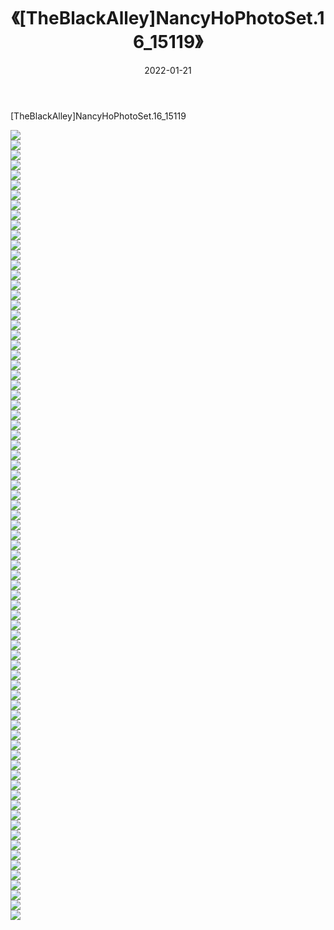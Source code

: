 ﻿---
layout: post
title:  《[TheBlackAlley]NancyHoPhotoSet.16_15119》
date:   2022-01-21
img: http://imgx.orgx.ga/漏D/2022/[TheBlackAlley]NancyHoPhotoSet.16_15119/000.jpg
categories: [美女, 清纯, 唯美]
---

[TheBlackAlley]NancyHoPhotoSet.16_15119

  ![](http://imgx.orgx.ga/漏D/2022/[TheBlackAlley]NancyHoPhotoSet.16_15119/001.jpg) <br> ![](http://imgx.orgx.ga/漏D/2022/[TheBlackAlley]NancyHoPhotoSet.16_15119/002.jpg) <br> ![](http://imgx.orgx.ga/漏D/2022/[TheBlackAlley]NancyHoPhotoSet.16_15119/003.jpg) <br> ![](http://imgx.orgx.ga/漏D/2022/[TheBlackAlley]NancyHoPhotoSet.16_15119/004.jpg) <br> ![](http://imgx.orgx.ga/漏D/2022/[TheBlackAlley]NancyHoPhotoSet.16_15119/005.jpg) <br> ![](http://imgx.orgx.ga/漏D/2022/[TheBlackAlley]NancyHoPhotoSet.16_15119/006.jpg) <br> ![](http://imgx.orgx.ga/漏D/2022/[TheBlackAlley]NancyHoPhotoSet.16_15119/007.jpg) <br> ![](http://imgx.orgx.ga/漏D/2022/[TheBlackAlley]NancyHoPhotoSet.16_15119/008.jpg) <br> ![](http://imgx.orgx.ga/漏D/2022/[TheBlackAlley]NancyHoPhotoSet.16_15119/009.jpg) <br> ![](http://imgx.orgx.ga/漏D/2022/[TheBlackAlley]NancyHoPhotoSet.16_15119/010.jpg) <br> ![](http://imgx.orgx.ga/漏D/2022/[TheBlackAlley]NancyHoPhotoSet.16_15119/011.jpg) <br> ![](http://imgx.orgx.ga/漏D/2022/[TheBlackAlley]NancyHoPhotoSet.16_15119/012.jpg) <br> ![](http://imgx.orgx.ga/漏D/2022/[TheBlackAlley]NancyHoPhotoSet.16_15119/013.jpg) <br> ![](http://imgx.orgx.ga/漏D/2022/[TheBlackAlley]NancyHoPhotoSet.16_15119/014.jpg) <br> ![](http://imgx.orgx.ga/漏D/2022/[TheBlackAlley]NancyHoPhotoSet.16_15119/015.jpg) <br> ![](http://imgx.orgx.ga/漏D/2022/[TheBlackAlley]NancyHoPhotoSet.16_15119/016.jpg) <br> ![](http://imgx.orgx.ga/漏D/2022/[TheBlackAlley]NancyHoPhotoSet.16_15119/017.jpg) <br> ![](http://imgx.orgx.ga/漏D/2022/[TheBlackAlley]NancyHoPhotoSet.16_15119/018.jpg) <br> ![](http://imgx.orgx.ga/漏D/2022/[TheBlackAlley]NancyHoPhotoSet.16_15119/019.jpg) <br> ![](http://imgx.orgx.ga/漏D/2022/[TheBlackAlley]NancyHoPhotoSet.16_15119/020.jpg) <br> ![](http://imgx.orgx.ga/漏D/2022/[TheBlackAlley]NancyHoPhotoSet.16_15119/021.jpg) <br> ![](http://imgx.orgx.ga/漏D/2022/[TheBlackAlley]NancyHoPhotoSet.16_15119/022.jpg) <br> ![](http://imgx.orgx.ga/漏D/2022/[TheBlackAlley]NancyHoPhotoSet.16_15119/023.jpg) <br> ![](http://imgx.orgx.ga/漏D/2022/[TheBlackAlley]NancyHoPhotoSet.16_15119/024.jpg) <br> ![](http://imgx.orgx.ga/漏D/2022/[TheBlackAlley]NancyHoPhotoSet.16_15119/025.jpg) <br> ![](http://imgx.orgx.ga/漏D/2022/[TheBlackAlley]NancyHoPhotoSet.16_15119/026.jpg) <br> ![](http://imgx.orgx.ga/漏D/2022/[TheBlackAlley]NancyHoPhotoSet.16_15119/027.jpg) <br> ![](http://imgx.orgx.ga/漏D/2022/[TheBlackAlley]NancyHoPhotoSet.16_15119/028.jpg) <br> ![](http://imgx.orgx.ga/漏D/2022/[TheBlackAlley]NancyHoPhotoSet.16_15119/029.jpg) <br> ![](http://imgx.orgx.ga/漏D/2022/[TheBlackAlley]NancyHoPhotoSet.16_15119/030.jpg) <br> ![](http://imgx.orgx.ga/漏D/2022/[TheBlackAlley]NancyHoPhotoSet.16_15119/031.jpg) <br> ![](http://imgx.orgx.ga/漏D/2022/[TheBlackAlley]NancyHoPhotoSet.16_15119/032.jpg) <br> ![](http://imgx.orgx.ga/漏D/2022/[TheBlackAlley]NancyHoPhotoSet.16_15119/033.jpg) <br> ![](http://imgx.orgx.ga/漏D/2022/[TheBlackAlley]NancyHoPhotoSet.16_15119/034.jpg) <br> ![](http://imgx.orgx.ga/漏D/2022/[TheBlackAlley]NancyHoPhotoSet.16_15119/035.jpg) <br> ![](http://imgx.orgx.ga/漏D/2022/[TheBlackAlley]NancyHoPhotoSet.16_15119/036.jpg) <br> ![](http://imgx.orgx.ga/漏D/2022/[TheBlackAlley]NancyHoPhotoSet.16_15119/037.jpg) <br> ![](http://imgx.orgx.ga/漏D/2022/[TheBlackAlley]NancyHoPhotoSet.16_15119/038.jpg) <br> ![](http://imgx.orgx.ga/漏D/2022/[TheBlackAlley]NancyHoPhotoSet.16_15119/039.jpg) <br> ![](http://imgx.orgx.ga/漏D/2022/[TheBlackAlley]NancyHoPhotoSet.16_15119/040.jpg) <br> ![](http://imgx.orgx.ga/漏D/2022/[TheBlackAlley]NancyHoPhotoSet.16_15119/041.jpg) <br> ![](http://imgx.orgx.ga/漏D/2022/[TheBlackAlley]NancyHoPhotoSet.16_15119/042.jpg) <br> ![](http://imgx.orgx.ga/漏D/2022/[TheBlackAlley]NancyHoPhotoSet.16_15119/043.jpg) <br> ![](http://imgx.orgx.ga/漏D/2022/[TheBlackAlley]NancyHoPhotoSet.16_15119/044.jpg) <br> ![](http://imgx.orgx.ga/漏D/2022/[TheBlackAlley]NancyHoPhotoSet.16_15119/045.jpg) <br> ![](http://imgx.orgx.ga/漏D/2022/[TheBlackAlley]NancyHoPhotoSet.16_15119/046.jpg) <br> ![](http://imgx.orgx.ga/漏D/2022/[TheBlackAlley]NancyHoPhotoSet.16_15119/047.jpg) <br> ![](http://imgx.orgx.ga/漏D/2022/[TheBlackAlley]NancyHoPhotoSet.16_15119/048.jpg) <br> ![](http://imgx.orgx.ga/漏D/2022/[TheBlackAlley]NancyHoPhotoSet.16_15119/049.jpg) <br> ![](http://imgx.orgx.ga/漏D/2022/[TheBlackAlley]NancyHoPhotoSet.16_15119/050.jpg) <br> ![](http://imgx.orgx.ga/漏D/2022/[TheBlackAlley]NancyHoPhotoSet.16_15119/051.jpg) <br> ![](http://imgx.orgx.ga/漏D/2022/[TheBlackAlley]NancyHoPhotoSet.16_15119/052.jpg) <br> ![](http://imgx.orgx.ga/漏D/2022/[TheBlackAlley]NancyHoPhotoSet.16_15119/053.jpg) <br> ![](http://imgx.orgx.ga/漏D/2022/[TheBlackAlley]NancyHoPhotoSet.16_15119/054.jpg) <br> ![](http://imgx.orgx.ga/漏D/2022/[TheBlackAlley]NancyHoPhotoSet.16_15119/055.jpg) <br> ![](http://imgx.orgx.ga/漏D/2022/[TheBlackAlley]NancyHoPhotoSet.16_15119/056.jpg) <br> ![](http://imgx.orgx.ga/漏D/2022/[TheBlackAlley]NancyHoPhotoSet.16_15119/057.jpg) <br> ![](http://imgx.orgx.ga/漏D/2022/[TheBlackAlley]NancyHoPhotoSet.16_15119/058.jpg) <br> ![](http://imgx.orgx.ga/漏D/2022/[TheBlackAlley]NancyHoPhotoSet.16_15119/059.jpg) <br> ![](http://imgx.orgx.ga/漏D/2022/[TheBlackAlley]NancyHoPhotoSet.16_15119/060.jpg) <br> ![](http://imgx.orgx.ga/漏D/2022/[TheBlackAlley]NancyHoPhotoSet.16_15119/061.jpg) <br> ![](http://imgx.orgx.ga/漏D/2022/[TheBlackAlley]NancyHoPhotoSet.16_15119/062.jpg) <br> ![](http://imgx.orgx.ga/漏D/2022/[TheBlackAlley]NancyHoPhotoSet.16_15119/063.jpg) <br> ![](http://imgx.orgx.ga/漏D/2022/[TheBlackAlley]NancyHoPhotoSet.16_15119/064.jpg) <br> ![](http://imgx.orgx.ga/漏D/2022/[TheBlackAlley]NancyHoPhotoSet.16_15119/065.jpg) <br> ![](http://imgx.orgx.ga/漏D/2022/[TheBlackAlley]NancyHoPhotoSet.16_15119/066.jpg) <br> ![](http://imgx.orgx.ga/漏D/2022/[TheBlackAlley]NancyHoPhotoSet.16_15119/067.jpg) <br> ![](http://imgx.orgx.ga/漏D/2022/[TheBlackAlley]NancyHoPhotoSet.16_15119/068.jpg) <br> ![](http://imgx.orgx.ga/漏D/2022/[TheBlackAlley]NancyHoPhotoSet.16_15119/069.jpg) <br> ![](http://imgx.orgx.ga/漏D/2022/[TheBlackAlley]NancyHoPhotoSet.16_15119/070.jpg) <br> ![](http://imgx.orgx.ga/漏D/2022/[TheBlackAlley]NancyHoPhotoSet.16_15119/071.jpg) <br> ![](http://imgx.orgx.ga/漏D/2022/[TheBlackAlley]NancyHoPhotoSet.16_15119/072.jpg) <br> ![](http://imgx.orgx.ga/漏D/2022/[TheBlackAlley]NancyHoPhotoSet.16_15119/073.jpg) <br> ![](http://imgx.orgx.ga/漏D/2022/[TheBlackAlley]NancyHoPhotoSet.16_15119/074.jpg) <br> ![](http://imgx.orgx.ga/漏D/2022/[TheBlackAlley]NancyHoPhotoSet.16_15119/075.jpg) <br> ![](http://imgx.orgx.ga/漏D/2022/[TheBlackAlley]NancyHoPhotoSet.16_15119/076.jpg) <br> ![](http://imgx.orgx.ga/漏D/2022/[TheBlackAlley]NancyHoPhotoSet.16_15119/077.jpg) <br> ![](http://imgx.orgx.ga/漏D/2022/[TheBlackAlley]NancyHoPhotoSet.16_15119/078.jpg) <br> ![](http://imgx.orgx.ga/漏D/2022/[TheBlackAlley]NancyHoPhotoSet.16_15119/079.jpg) <br>